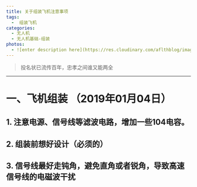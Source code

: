 ```yaml
---
title: 关于组装飞机注意事项
tags:
  -  组装飞机
categories:
  - 无人机
  - 无人机基础-组装
photos:
  - ![enter description here](https://res.cloudinary.com/aflthblog/image/upload/v1546595579/OCPA-2005-08-11-080331-600x400.jpg)
---
```


<blockquote class="blockquote-center"> 投名状已流传百年，忠孝之间谁又能两全</blockquote>

---


# 一、飞机组装 （2019年01月04日）


## 1. 注意电源、信号线等滤波电路，增加一些104电容。


## 2. 组装前想好设计（必须的）


## 3. 信号线最好走钝角，避免直角或者锐角，导致高速信号线的电磁波干扰


